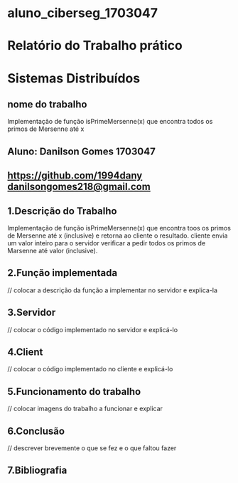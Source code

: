 # aluno_ciberseg_1703047

# Relatório do Trabalho prático

# Sistemas Distribuídos

## nome do trabalho
Implementação de função isPrimeMersenne(x) que encontra todos os primos 
de Mersenne até x

## Aluno: Danilson Gomes 1703047 

## https://github.com/1994dany danilsongomes218@gmail.com

## 1.Descrição do Trabalho
Implementação de função isPrimeMersenne(x) que encontra toos os primos 
de Mersenne até x (inclusive) e retorna ao cliente o resultado. cliente envia
um valor inteiro para o servidor verificar a pedir todos os primos de Marsenne
até valor (inclusive).

## 2.Função implementada	
  // colocar a descrição da função a implementar no servidor e explica-la 

## 3.Servidor	
// colocar o código implementado no servidor e explicá-lo

## 4.Client	
// colocar o código implementado no cliente e explicá-lo

## 5.Funcionamento do trabalho	
// colocar imagens do trabalho a funcionar e explicar
## 6.Conclusão
// descrever brevemente o que se fez e o que faltou fazer

## 7.Bibliografia
